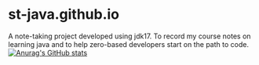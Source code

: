 # st-java.github.io
A note-taking project developed using jdk17. To record my course notes on learning java and to help zero-based developers start on the path to code.
[![Anurag's GitHub stats](https://github-readme-stats.vercel.app/apiwo1261931780=anuraghazra)](https://github.com/anuraghazra/github-readme-stats)
